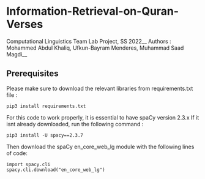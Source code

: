 # Information-Retrieval-on-Quran-Verses
Computational Linguistics Team Lab Project, SS 2022__
Authors : Mohammed Abdul Khaliq, Ufkun-Bayram Menderes, Muhammad Saad Magdi__

## Prerequisites
Please make sure to download the relevant libraries from requirements.txt file :
```
pip3 install requirements.txt
```
For this code to work properly, it is essential to have spaCy version 2.3.x
If it isnt already downloaded, run the following command :
```
pip3 install -U spacy==2.3.7
```
Then download the spaCy en_core_web_lg module with the following lines of code:
```
import spacy.cli
spacy.cli.download("en_core_web_lg")
```
